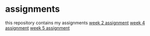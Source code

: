 # assignments
this repository contains my assignments
[week 2 assignment](https://github.com/jornoveger/assignments/blob/master/Assignment_week_2.ipynb)
[week 4 assignment](https://github.com/jornoveger/assignments/blob/master/Assignment_week_4.ipynb)
[week 5 assignment](https://github.com/jornoveger/assignments/blob/master/Assignment_week_5.ipynb)
